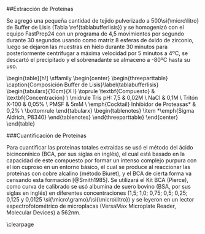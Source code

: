 ##Extracción de Proteínas

Se agregó una pequeña cantidad de tejido pulverizado a 500\si{\micro\litro} de Buffer de Lisis (Tabla \ref{tablabufferlisis}) y se homogenizó con el equipo FastPrep24 con un programa de 4,5 movimientos por segundo durante 30 segundos usando como matriz 8 esferas de óxido de zirconio, luego se dejaron las muestras en hielo durante 30 minutos para posteriormente centrifugar a máxima velocidad por 5 minutos a 4ºC, se descartó el precipitado y el sobrenadante se almacenó a -80ºC hasta su uso.

\begin{table}[h!]
\sffamily
  \begin{center}
    \begin{threeparttable}
      \caption{Composición Buffer de Lisis}\label{tablabufferlisis}
      \begin{tabularx}{10cm}{X l}
	\toprule
	\textbf{Compuesto} & \textbf{Concentración} \\
	\midrule
	Tris pH: 7,5 & 0,02M \\
	NaCl & 0,1M \\
	Tritón X-100 & 0,05\% \\
	PMSF & 5mM \\
	\emph{Cocktail} Inhibidor de Proteasas* & 0,2\% \\
\bottomrule
\end{tabularx}
\begin{tablenotes}
  \item *\emph{Sigma Aldrich, P8340}
\end{tablenotes}
\end{threeparttable}
\end{center}
\end{table}

###Cuantificación de Proteínas

Para cuantificar las proteínas totales extraídas se usó el método del ácido bicinconínico (BCA, por sus siglas en inglés), el cual está basado en la capacidad de este compuesto por formar un intenso complejo purpura con el ion cuproso en un entorno básico, el cual se produce al reaccionar las proteínas con cobre alcalino (método Biuret), y el BCA de cierta forma va censando esta formación [@Smith1985]. Se utilizará el Kit BCA (Pierce), como curva de calibrado se usó albumina de suero bovino (BSA, por sus siglas en inglés) en diferentes concentraciones (1,5; 1,0; 0,75; 0,5; 0,25; 0,125 y 0,0125 \si{\micro\gramo}/\si{\micro\litro}) y se leyeron en un lector espectrofotométrico de microplacas (VersaMax Microplate Reader, Molecular Devices) a 562nm.


\clearpage
